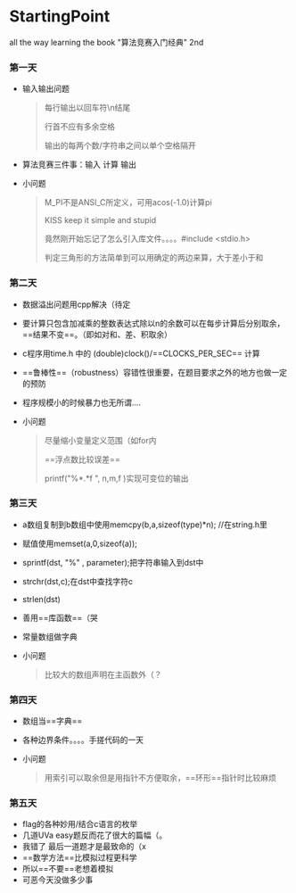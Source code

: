 # StartingPoint
all the way learning the book "算法竞赛入门经典" 2nd 



### 第一天

* 输入输出问题

  > 每行输出以回车符\n结尾
  >
  > 行首不应有多余空格
  >
  > 输出的每两个数/字符串之间以单个空格隔开

* 算法竞赛三件事：输入 计算 输出

* 小问题

  > M_PI不是ANSI_C所定义，可用acos(-1.0)计算pi
  >
  > KISS keep it simple and stupid
  >
  > 竟然刚开始忘记了怎么引入库文件。。。。#include <stdio.h>
  >
  > 判定三角形的方法简单到可以用确定的两边来算，大于差小于和



### 第二天

* 数据溢出问题用cpp解决（待定
* 要计算只包含加减乘的整数表达式除以n的余数可以在每步计算后分别取余，==结果不变==。（即如对和、差、积取余）
* c程序用time.h 中的   (double)clock()/==CLOCKS_PER_SEC== 计算
* ==鲁棒性==（robustness）容错性很重要，在题目要求之外的地方也做一定的预防
* 程序规模小的时候暴力也无所谓....

* 小问题

  > 尽量缩小变量定义范围（如for内
  >
  > ==浮点数比较误差==
  >
  > printf("%\*.\*f ", n,m,f )实现可变位的输出



### 第三天

*  a数组复制到b数组中使用memcpy(b,a,sizeof(type)*n); //在string.h里
* 赋值使用memset(a,0,sizeof(a));
* sprintf(dst, "%" , parameter);把字符串输入到dst中
* strchr(dst,c);在dst中查找字符c
* strlen(dst)
* 善用==库函数==（哭
* 常量数组做字典

* 小问题

  > 比较大的数组声明在主函数外（？



### 第四天

* 数组当==字典==

* 各种边界条件。。。。手搓代码的一天

* 小问题

  > 用索引可以取余但是用指针不方便取余，==环形==指针时比较麻烦



### 第五天

* flag的各种妙用/结合c语言的枚举
* 几道UVa easy题反而花了很大的篇幅（。
* 我错了 最后一道题才是最致命的（x
* ==数学方法==比模拟过程更科学
* 所以==不要==老想着模拟
* 可恶今天没做多少事